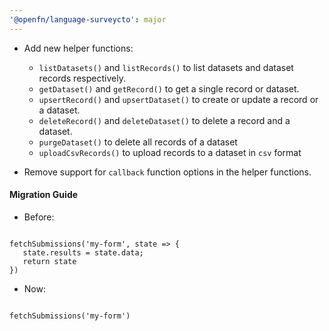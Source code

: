 ```yaml
---
'@openfn/language-surveycto': major
---
```


- Add new helper functions:
    - `listDatasets()` and `listRecords()` to list datasets and dataset records respectively.
    - `getDataset()` and `getRecord()` to get a single record or dataset.
    - `upsertRecord()` and `upsertDataset()` to create or update a record or a dataset.
    - `deleteRecord()` and `deleteDataset()` to delete a record and a dataset.
    - `purgeDataset()` to delete all records of a dataset
    - `uploadCsvRecords()` to upload records to a dataset in `csv` format

- Remove support for `callback` function options in the helper functions.

#### Migration Guide

- Before: 
 ```

 fetchSubmissions('my-form', state => {
    state.results = state.data;
    return state
 })

 ```


 - Now:

 ```

 fetchSubmissions('my-form')

 ```


